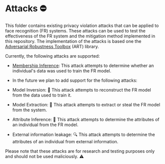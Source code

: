 # Attacks :no_entry:

This folder contains existing privacy violation attacks that can be applied to face recognition (FR) systems.
These attacks can be used to test the effectiveness of the FR system and the mitigation method implemented in
this repository.
The implementation of the attacks is based one the [Adversarial Robustness Toolbox](https://github.com/Trusted-AI/adversarial-robustness-toolbox)
(ART) library.

Currently, the following attacks are supported:
- [Membership Inference](https://github.com/guyelov/Face-Recognition-Mitigation-Method/blob/38cd300509632d4f87279188deb305ceedf2a48b/Attacks/Membership_Inference/MembershipAttack.py): This attack attempts to determine whether an individual's data was used to train the FR model.

- In the future we plan to add support for the following attacks:
- Model Inversion: :construction: This attack attempts to reconstruct the FR model from the data used to train it.
- Model Extraction: :ninja: This attack attempts to extract or steal the FR model from the system.
- Attribute Inference: :woman: This attack attempts to determine the attributes of an individual from the FR model.
- External information leakage: :mag: This attack attempts to determine the attributes of an individual from external information.

Please note that these attacks are for research and testing purposes only and should not be used maliciously. :warning:
